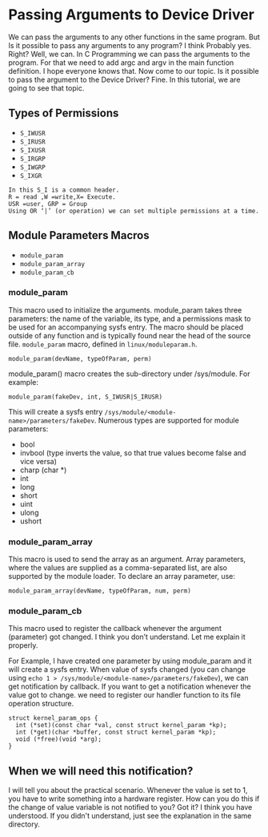 # Passing Arguments to Device Driver #

We can pass the arguments to any other functions in the same program. But Is it possible to pass any arguments to any program? I think Probably yes. Right? Well, we can. In C Programming we can pass the arguments to the program. For that we need to add argc and argv in the main function definition. I hope everyone knows that. Now come to our topic. Is it possible to pass the argument to the Device Driver? Fine. In this tutorial, we are going to see that topic.

## Types of Permissions ##

* `S_IWUSR`
* `S_IRUSR`
* `S_IXUSR`
* `S_IRGRP`
* `S_IWGRP`
* `S_IXGR`

```
In this S_I is a common header.
R = read ,W =write,X= Execute.
USR =user, GRP = Group
Using OR ‘|’ (or operation) we can set multiple permissions at a time.
```

## Module Parameters Macros ##

* `module_param`
* `module_param_array`
* `module_param_cb`

### module_param ###

This macro used to initialize the arguments. module_param takes three parameters: the name of the variable, its type, and a permissions mask to be used for an accompanying sysfs entry. The macro should be placed outside of any function and is typically found near the head of the source file. `module_param` macro, defined in `linux/moduleparam.h`. 

```
module_param(devName, typeOfParam, perm)
```

module_param() macro creates the sub-directory under /sys/module. For example:

```
module_param(fakeDev, int, S_IWUSR|S_IRUSR)
```

This will create a sysfs entry `/sys/module/<module-name>/parameters/fakeDev`. 
Numerous types are supported for module parameters:

* bool
* invbool (type inverts the value, so that true values become false and vice versa)
* charp (char *)
* int
* long
* short
* uint
* ulong
* ushort

### module_param_array ###

This macro is used to send the array as an argument. Array parameters, where the values are supplied as a comma-separated list, are also supported by the module loader. To declare an array parameter, use:

```
module_param_array(devName, typeOfParam, num, perm)
```

### module_param_cb ##

This macro used to register the callback whenever the argument (parameter) got changed. I think you don’t understand. Let me explain it properly. 

For Example, I have created one parameter by using module_param and it will create a sysfs entry. When value of sysfs changed (you can change using `echo 1 > /sys/module/<module-name>/parameters/fakeDev`), we can get notification by callback. If you want to get a notification whenever the value got to change. we need to register our handler function to its file operation structure.

```
struct kernel_param_ops {
  int (*set)(const char *val, const struct kernel_param *kp);
  int (*get)(char *buffer, const struct kernel_param *kp);
  void (*free)(void *arg);
}
```

## When we will need this notification? ##

I will tell you about the practical scenario. Whenever the value is set to 1, you have to write something into a hardware register. How can you do this if the change of value variable is not notified to you? Got it? I think you have understood. If you didn't understand, just see the explanation in the same directory.